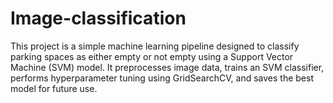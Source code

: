 # Image-classification

This project is a simple machine learning pipeline designed to classify parking spaces as either empty or not empty using a Support Vector Machine (SVM) model. It preprocesses image data, trains an SVM classifier, performs hyperparameter tuning using GridSearchCV, and saves the best model for future use.

